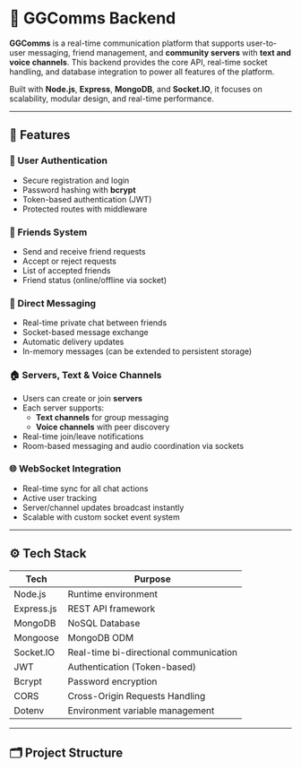 # 🔧 GGComms Backend

**GGComms** is a real-time communication platform that supports user-to-user messaging, friend management, and **community servers** with **text and voice channels**. This backend provides the core API, real-time socket handling, and database integration to power all features of the platform.

Built with **Node.js**, **Express**, **MongoDB**, and **Socket.IO**, it focuses on scalability, modular design, and real-time performance.

---

## 🚀 Features

### 👤 User Authentication
- Secure registration and login
- Password hashing with **bcrypt**
- Token-based authentication (JWT)
- Protected routes with middleware

### 👥 Friends System
- Send and receive friend requests
- Accept or reject requests
- List of accepted friends
- Friend status (online/offline via socket)

### 💬 Direct Messaging
- Real-time private chat between friends
- Socket-based message exchange
- Automatic delivery updates
- In-memory messages (can be extended to persistent storage)

### 🏠 Servers, Text & Voice Channels
- Users can create or join **servers**
- Each server supports:
  - **Text channels** for group messaging
  - **Voice channels** with peer discovery
- Real-time join/leave notifications
- Room-based messaging and audio coordination via sockets

### 🌐 WebSocket Integration
- Real-time sync for all chat actions
- Active user tracking
- Server/channel updates broadcast instantly
- Scalable with custom socket event system

---

## ⚙️ Tech Stack

| Tech         | Purpose                              |
|--------------|--------------------------------------|
| Node.js      | Runtime environment                  |
| Express.js   | REST API framework                   |
| MongoDB      | NoSQL Database                       |
| Mongoose     | MongoDB ODM                          |
| Socket.IO    | Real-time bi-directional communication |
| JWT          | Authentication (Token-based)         |
| Bcrypt       | Password encryption                  |
| CORS         | Cross-Origin Requests Handling       |
| Dotenv       | Environment variable management      |

---

## 🗂️ Project Structure

